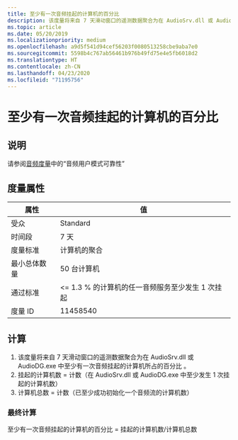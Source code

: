 ```yaml
---
title: 至少有一次音频挂起的计算机的百分比
description: 该度量将来自 7 天滑动窗口的遥测数据聚合为在 AudioSrv.dll 或 AudioDG.exe 中至少有一次音频挂起的计算机所占的百分比
ms.topic: article
ms.date: 05/20/2019
ms.localizationpriority: medium
ms.openlocfilehash: a9d5f541d94cef56203f0080513258cbe9aba7e0
ms.sourcegitcommit: 5598b4c767ab56461b976b49fd75e4e5fb6018d2
ms.translationtype: HT
ms.contentlocale: zh-CN
ms.lasthandoff: 04/23/2020
ms.locfileid: "71195756"
---
```

# <a name="percent-of-machines-with-at-least-one-audio-hang"></a>至少有一次音频挂起的计算机的百分比

## <a name="description"></a>说明

请参阅[音频度量](audio-measures.md)中的“音频用户模式可靠性”

## <a name="measure-attributes"></a>度量属性

|属性|值|
|----|----|
|受众 |Standard|
|时间段 |7 天|
|度量标准 |计算机的聚合|
|最小总体数量 |50 台计算机|
|通过标准 |<= 1.3 % 的计算机的任一音频服务至少发生 1 次挂起|
|度量 ID |11458540|

## <a name="calculation"></a>计算

1. 该度量将来自 7 天滑动窗口的遥测数据聚合为在 AudioSrv.dll 或 AudioDG.exe 中至少有一次音频挂起的计算机所占的百分比  。
2. 挂起的计算机数 = 计数（在 AudioSrv.dll 或 AudioDG.exe 中至少发生 1 次挂起的计算机数） 
3. 计算机总数 = 计数（已至少成功初始化一个音频流的计算机数） 

### <a name="final-calculation"></a>最终计算

至少有一次音频挂起的计算机的百分比 = 挂起的计算机数/计算机总数 
